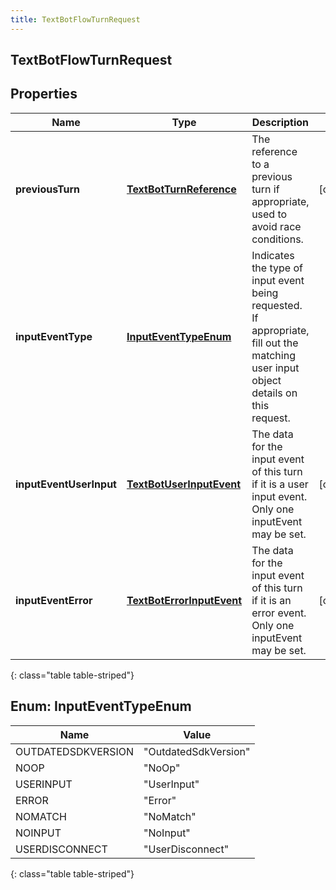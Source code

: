 ```yaml
---
title: TextBotFlowTurnRequest
---
```


## TextBotFlowTurnRequest

## Properties

| Name                    | Type                                                                         | Description                                                                                                                         | Notes      |
| ----------------------- | ---------------------------------------------------------------------------- | ----------------------------------------------------------------------------------------------------------------------------------- | ---------- |
| **previousTurn**        | <!----><!---->[**TextBotTurnReference**](TextBotTurnReference.md)<!---->     | The reference to a previous turn if appropriate, used to avoid race conditions.                                                     | [optional] |
| **inputEventType**      | [**InputEventTypeEnum**](#InputEventTypeEnum)<!---->                         | Indicates the type of input event being requested. If appropriate, fill out the matching user input object details on this request. |            |
| **inputEventUserInput** | <!----><!---->[**TextBotUserInputEvent**](TextBotUserInputEvent.md)<!---->   | The data for the input event of this turn if it is a user input event. Only one inputEvent may be set.                              | [optional] |
| **inputEventError**     | <!----><!---->[**TextBotErrorInputEvent**](TextBotErrorInputEvent.md)<!----> | The data for the input event of this turn if it is an error event. Only one inputEvent may be set.                                  | [optional] |

{: class="table table-striped"}

<a name="InputEventTypeEnum"></a>

## Enum: InputEventTypeEnum

| Name               | Value                          |
| ------------------ | ------------------------------ |
| OUTDATEDSDKVERSION | &quot;OutdatedSdkVersion&quot; |
| NOOP               | &quot;NoOp&quot;               |
| USERINPUT          | &quot;UserInput&quot;          |
| ERROR              | &quot;Error&quot;              |
| NOMATCH            | &quot;NoMatch&quot;            |
| NOINPUT            | &quot;NoInput&quot;            |
| USERDISCONNECT     | &quot;UserDisconnect&quot;     |

{: class="table table-striped"}
